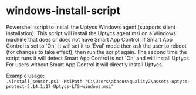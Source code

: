 # windows-install-script
Powershell script to install the Uptycs Windows agent (supports silent installation). 
This script will install the Uptycs agent msi on a Windows machine that does or does not have Smart App Control. 
If Smart App Control is set to 'On', it will set it to 'Eval' mode then ask the user to reboot (for changes to take effect), then run the script again.
The second time the script runs it will detect Smart App Control is not 'On' and will install Uptycs. 
For users without Smart App Control it will directly install Uptycs. 

Example usage:  
`.\install_sensor.ps1 -MsiPath "C:\Users\abacus\quality2\assets-uptycs-protect-5.14.1.17-Uptycs-LTS-windows.msi"`

